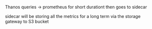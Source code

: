 
Thanos queries -> prometheus for short durationt then goes to sidecar

sidecar will be storing all the metrics for a long term via the storage gateway to S3 bucket
